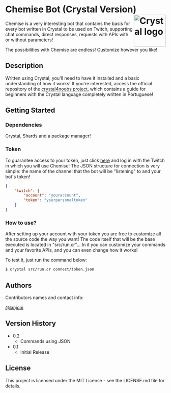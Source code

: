 # Chemise Bot (Crystal Version) <img align="right" src="https://cdn.jsdelivr.net/gh/devicons/devicon/icons/crystal/crystal-original.svg" alt="Crystal logo" width="100">

Chemise is a very interesting bot that contains the basis for every bot written in Crystal to be used on Twitch, supporting chat commands, direct responses, requests with APIs with or without parameters!

The possibilities with Chemise are endless! Customize however you like!

## Description

Written using Crystal, you'll need to have it installed and a basic understanding of how it works! If you're interested, access the official repository of the <a href="https://github.com/lanjoni/crystal4noobs">crystal4noobs project</a>, which contains a guide for beginners with the Crystal language completely written in Portuguese!

## Getting Started

### Dependencies
Crystal, Shards and a package manager!

### Token

To guarantee access to your token, just click <a href="https://twitchapps.com/tmi/">here</a> and log in with the Twitch in which you will use Chemise! The JSON structure for connection is very simple: the name of the channel that the bot will be "listening" to and your bot's token!

```json
{
    "twitch": {
        "account": "youraccount",
        "token": "yourpersonaltoken"
    }
}
```

### How to use?

After setting up your account with your token you are free to customize all the source code the way you want! The code itself that will be the base executed is located in "src/run.cr"... In it you can customize your commands and your favorite APIs, and you can even change how it works!

To test it, just run the command below:

```sh
$ crystal src/run.cr connect/token.json 
```

## Authors

Contributors names and contact info:

[@lanjoni](https://twitter.com/gutolanjoni)

## Version History

* 0.2
    * Commands using JSON
* 0.1
    * Initial Release

## License

This project is licensed under the MIT License - see the LICENSE.md file for details.
